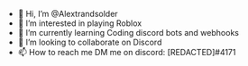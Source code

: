 - 👋 Hi, I’m @Alextrandsolder
- 👀 I’m interested in playing Roblox
- 🌱 I’m currently learning Coding discord bots and webhooks
- 💞️ I’m looking to collaborate on Discord
- 📫 How to reach me DM me on discord: [REDACTED]#4171

<!---
Alextrandsolder/Alextrandsolder is a ✨ special ✨ repository because its `README.md` (this file) appears on your GitHub profile.
You can click the Preview link to take a look at your changes.
--->
